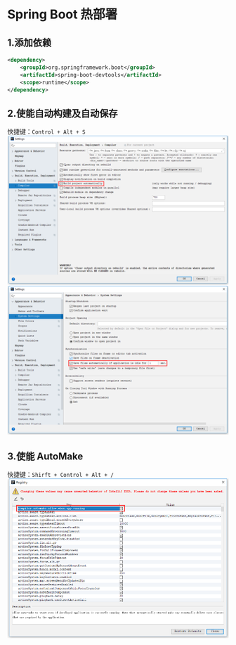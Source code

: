# Spring Boot 热部署
## 1.添加依赖
```xml
<dependency>
    <groupId>org.springframework.boot</groupId>
    <artifactId>spring-boot-devtools</artifactId>
    <scope>runtime</scope>
</dependency>
```
## 2.使能自动构建及自动保存
快捷键：`Control + Alt + S`
![](../images/auto-build.png)
![](../images/auto-save.png)
## 3.使能 AutoMake
快捷键：`Shirft + Control + Alt + /`
![](../images/auto-make.png)